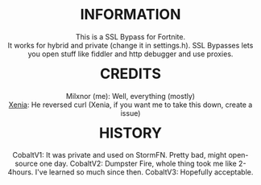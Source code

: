 <h1 align="center" style="margin-top: 0px;">INFORMATION</h1>
<p align="center">
  This is a SSL Bypass for Fortnite.<br>
  It works for hybrid and private (change it in settings.h).
  SSL Bypasses lets you open stuff like fiddler and http debugger and use proxies.
</p>

<h1 align="center" style="margin-top: 0px;">CREDITS</h1>
<p align="center">
  Milxnor (me): Well, everything (mostly)<br>
  <a href="https://github.com/Xenia0/Curl-Server-Manipulation">Xenia</a>: He reversed curl (Xenia, if you want me to take this down, create a issue)
</p>

<h1 align="center" style="margin-top: 0px;">HISTORY</h1>
<p align="center">
  CobaltV1: It was private and used on StormFN. Pretty bad, might open-source one day.
  CobaltV2: Dumpster Fire, whole thing took me like 2-4hours. I've learned so much since then.
  CobaltV3: Hopefully acceptable.
</p>
